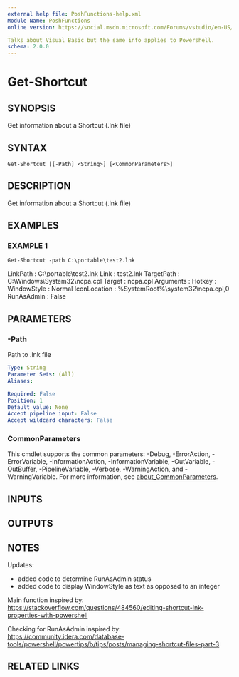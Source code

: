 ```yaml
---
external help file: PoshFunctions-help.xml
Module Name: PoshFunctions
online version: https://social.msdn.microsoft.com/Forums/vstudio/en-US/0221d962-26e6-4a7e-be7a-72cd669a0dfc/why-systemmathround0251-2?forum=vbgeneral

Talks about Visual Basic but the same info applies to Powershell.
schema: 2.0.0
---
```


# Get-Shortcut

## SYNOPSIS
Get information about a Shortcut (.lnk file)

## SYNTAX

```
Get-Shortcut [[-Path] <String>] [<CommonParameters>]
```

## DESCRIPTION
Get information about a Shortcut (.lnk file)

## EXAMPLES

### EXAMPLE 1
```
Get-Shortcut -path C:\portable\test2.lnk
```

LinkPath     : C:\portable\test2.lnk
Link         : test2.lnk
TargetPath   : C:\Windows\System32\ncpa.cpl
Target       : ncpa.cpl
Arguments    :
Hotkey       :
WindowStyle  : Normal
IconLocation : %SystemRoot%\system32\ncpa.cpl,0
RunAsAdmin   : False

## PARAMETERS

### -Path
Path to .lnk file

```yaml
Type: String
Parameter Sets: (All)
Aliases:

Required: False
Position: 1
Default value: None
Accept pipeline input: False
Accept wildcard characters: False
```

### CommonParameters
This cmdlet supports the common parameters: -Debug, -ErrorAction, -ErrorVariable, -InformationAction, -InformationVariable, -OutVariable, -OutBuffer, -PipelineVariable, -Verbose, -WarningAction, and -WarningVariable. For more information, see [about_CommonParameters](http://go.microsoft.com/fwlink/?LinkID=113216).

## INPUTS

## OUTPUTS

## NOTES
Updates:
* added code to determine RunAsAdmin status
* added code to display WindowStyle as text as opposed to an integer

Main function inspired by:
https://stackoverflow.com/questions/484560/editing-shortcut-lnk-properties-with-powershell

Checking for RunAsAdmin inspired by:
https://community.idera.com/database-tools/powershell/powertips/b/tips/posts/managing-shortcut-files-part-3

## RELATED LINKS
